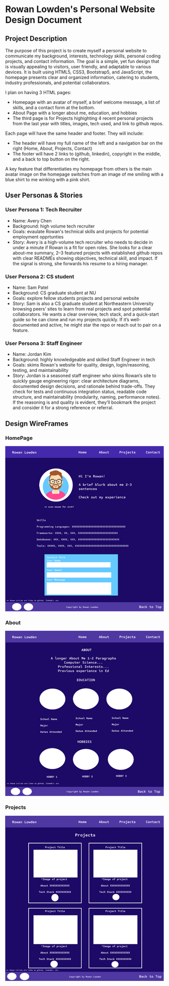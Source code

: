 # Rowan Lowden's Personal Website Design Document

## Project Description
The purpose of this project is to create myself a personal website to communicate my background, interests, technology skills, personal coding projects, and contact information. The goal is a simple, yet fun design that is visually appealing to visitors, user friendly, and adaptable to various devices. It is built using HTML5, CSS3, Bootstrap5, and JavaScript, the homepage presents clear and organized information, catering to students, industry professionals, and potential collaborators.


I plan on having 3 HTML pages: 
- Homepage with an avatar of myself, a brief welcome message, a list of skills, and a contact form at the bottom. 
- About Page with a longer about me, education, and hobbies
- The third page is for Projects highighting 4 recent personal projects from the last year with titles, images, tech used, and link to github repos.

Each page will have the same header and footer. They will include:
- The header will have my full name of the left and a navigation bar on the right (Home, About, Projects, Contact)
- The footer will have 2 links to (github, linkedin), copyright in the middle, and a back to top button on the right. 

A key feature that differentiaties my homepage from others is the main avatar image on the homepage switches from an image of me smiling with a blue shirt to me winking with a pink shirt. 

## User Personas & Stories

### User Persona 1: Tech Recruiter
- Name: Avery Chen
- Background: high volume tech recruiter
- Goals: evaulate Rowan's technical skills and projects for potential employment opprtunties
- Story: Avery is a high-volume tech recruiter who needs to decide in under a minute if Rowan is a fit for open roles. She looks for a clear about-me summary, 2–3 featured projects with established github repos with clear READMEs showing objectives, technical skill, and impact. If the signal is strong, she forwards his resume to a hiring manager.

### User Persona 2: CS student 
- Name: Sam Patel
- Background: CS graduate student at NU
- Goals: explore fellow students projects and personal website
- Story: Sam is also a CS graduate student at Northeastern University browsing peers’ sites to learn from real projects and spot potential collaborators. He wants a clear overview, tech stack, and a quick-start guide so he can clone and run my projects quickly. If it’s well-documented and active, he might star the repo or reach out to pair on a feature.
  
### User Persona 3: Staff Engineer
- Name: Jordan Kim
- Background: highly knowledgeable and skilled Staff Engineer in tech
- Goals: skims Rowan's website for quality, design, login/reasoning, testing, and maintainability
- Story: Jordan is a seasoned staff engineer who skims Rowan’s site to quickly gauge engineering rigor: clear architecture diagrams, documented design decisions, and rationale behind trade-offs. They check for tests and continuous integration status, readable code structure, and maintainability (modularity, naming, performance notes). If the reasoning is and quality is evident, they’ll bookmark the project and consider it for a strong reference or referral.

## Design WireFrames

### HomePage
![Home](images/design/Design_Home.png)    

### About 
![About](images/design/Design_About.png)    

### Projects
![Projects](images/design/Design_Projects.png)    